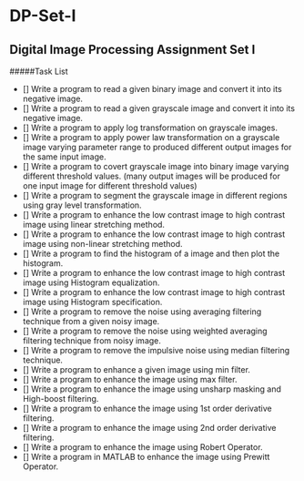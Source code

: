 # DP-Set-I
Digital Image Processing Assignment Set I
--------------

#####Task List

- [] Write a program to read a given binary image and convert it into its negative image. 
- [] Write a program to read a given grayscale image and convert it into its negative image. 
- [] Write a program to apply log transformation on grayscale images. 
- [] Write a program to apply power law transformation on a grayscale image varying parameter range to produced different output images for the same input image. 
- [] Write a program to covert grayscale image into binary image varying different threshold values. (many output images will be produced for one input image for different threshold values) 
- [] Write a program to segment the grayscale image in different regions using gray level transformation. 
- [] Write a program to enhance the low contrast image to high contrast image using linear stretching method. 
- []  Write a program to enhance the low contrast image to high contrast image using non-linear stretching method. 
- []  Write a program to find the histogram of a image and then plot the histogram. 
- []  Write a program to enhance the low contrast image to high contrast image using Histogram equalization.  
- []  Write a program to enhance the low contrast image to high contrast image using Histogram specification.   
- []  Write a program to remove the noise using averaging filtering technique from a given noisy image.  
- []  Write a program to remove the noise using weighted averaging filtering technique from noisy image.  
- []  Write a program to remove the impulsive noise using median filtering technique.  
- []  Write a program to enhance a given image using min filter.  
- []  Write a program to enhance the image using max filter.  
- []  Write a program to enhance the image using unsharp masking and High-boost filtering.  
- []  Write a program to enhance the image using 1st order derivative filtering.  
- []  Write a program to enhance the image using 2nd order derivative filtering.  
- []  Write a program to enhance the image using Robert Operator.  
- []  Write a program in MATLAB to enhance the image using Prewitt Operator. 
